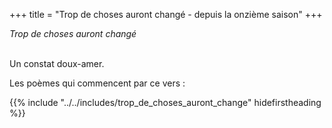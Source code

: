 +++
title = "Trop de choses auront changé - depuis la onzième saison"
+++

_Trop de choses auront changé_

 \
Un constat doux-amer.

Les poèmes qui commencent par ce vers :

{{% include "../../includes/trop_de_choses_auront_change" hidefirstheading %}}

